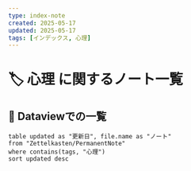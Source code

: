 ```yaml
---
type: index-note
created: 2025-05-17
updated: 2025-05-17
tags: [インデックス, 心理]
---
```


# 🏷️ 心理 に関するノート一覧

## 🔎 Dataviewでの一覧

```dataview
table updated as "更新日", file.name as "ノート"
from "Zettelkasten/PermanentNote"
where contains(tags, "心理")
sort updated desc
``` 